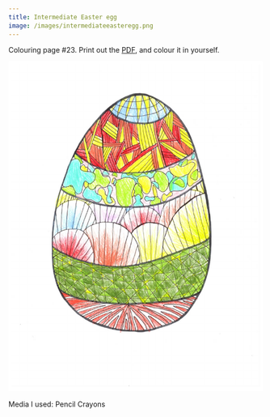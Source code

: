 ```yaml
---
title: Intermediate Easter egg
image: /images/intermediateeasteregg.png
---
```

Colouring page #23. Print out the [PDF], and colour it in yourself.

![png]

Media I used: Pencil Crayons

[png]: /images/intermediateeasteregg.png
[PDF]: /images/intermediateeasteregg.pdf
